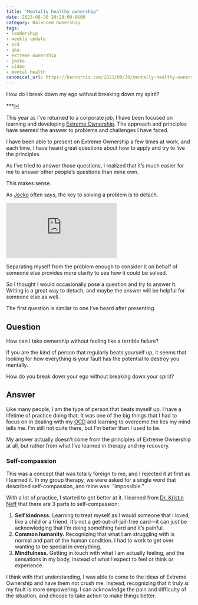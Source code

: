 ```yaml
---
title: "Mentally healthy ownership"
date: 2023-08-30 20:29:00-0600
category: Balanced Ownership
tags:
- leadership
- weekly update
- ocd
- q&a
- extreme ownership
- jocko
- video
- mental health
canonical_url: https://bennorris.com/2023/08/30/mentally-healthy-ownership
---
```


How do I break down my ego without breaking down my spirit?

***￼

This year as I’ve returned to a corporate job, I have been focused on learning and developing [Extreme Ownership](https://bennorris.com/tags/extreme-ownership/). The approach and principles have seemed the answer to problems and challenges I have faced.

I have been able to present on Extreme Ownership a few times at work, and each time, I have heard great questions about how to apply and try to live the principles.

As I’ve tried to answer those questions, I realized that it’s much easier for me to answer other people’s questions than mine own.

This makes sense.

As [Jocko](https://bennorris.com/tags/jocko/) often says, the key to solving a problem is to detach.

<div class="embed-responsive embed-responsive-16by9">
  <iframe class="embed-responsive-item" src="https://www.youtube-nocookie.com/embed/A4BH2wlBpog" title="YouTube video player" frameborder="0" allow="accelerometer; autoplay; clipboard-write; encrypted-media; gyroscope; picture-in-picture" allowfullscreen></iframe>
</div>

Separating myself from the problem enough to consider it on behalf of someone else provides more clarity to see how it could be solved.

So I thought I would occasionally pose a question and try to answer it. Writing is a great way to detach, and maybe the answer will be helpful for someone else as well.

The first question is similar to one I’ve heard after presenting.


## Question

How can I take ownership without feeling like a terrible failure?

If you are the kind of person that regularly beats yourself up, it seems that looking for how everything is your fault has the potential to destroy you mentally.

How do you break down your ego without breaking down your spirit?


## Answer

Like many people, I am the type of person that beats myself up. I have a lifetime of practice doing that. It was one of the big things that I had to focus on in dealing with my [OCD](https://bennorris.com/tags/ocd/) and learning to overcome the lies my mind tells me. I’m still not quite there, but I’m better than I used to be.

My answer actually doesn’t come from the principles of Extreme Ownership at all, but rather from what I’ve learned in therapy and my recovery.


### Self-compassion

This was a concept that was totally foreign to me, and I rejected it at first as I learned it. In my group therapy, we were asked for a single word that described self-compassion, and mine was: “impossible.”

With a lot of practice, I started to get better at it. I learned from [Dr. Kristin Neff](https://self-compassion.org/the-three-elements-of-self-compassion-2/) that there are 3 parts to self-compassion:

1. **Self kindness.** Learning to treat myself as I would someone that I loved, like a child or a friend. It’s not a get-out-of-jail-free card—it can just be acknowledging that I’m doing something hard and it’s painful.
2. **Common humanity.** Recognizing that what I am struggling with is normal and part of the human condition. I had to work to get over wanting to be special in everything.
3. **Mindfulness.** Getting in touch with what I am actually feeling, and the sensations in my body, instead of what I expect to feel or think or experience.

I think with that understanding, I was able to come to the ideas of Extreme Ownership and have them not crush me. Instead, recognizing that it truly _is_ my fault is more empowering. I can acknowledge the pain and difficulty of the situation, and choose to take action to make things better.




